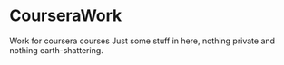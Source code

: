# CourseraWork
Work for coursera courses
Just some stuff in here, nothing private and nothing earth-shattering.
